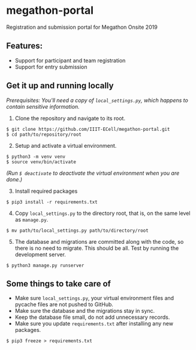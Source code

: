 # megathon-portal
Registration and submission portal for Megathon Onsite 2019

## Features:
- Support for participant and team registration
- Support for entry submission

## Get it up and running locally

*Prerequisites: You'll need a copy of `local_settings.py`, which happens to contain sensitive information.*

1. Clone the repository and navigate to its root.
```(shell)
$ git clone https://github.com/IIIT-ECell/megathon-portal.git
$ cd path/to/repository/root
```

2. Setup and activate a virtual environment.
```(shell)
$ python3 -m venv venv
$ source venv/bin/activate
```
 *(Run `$ deactivate` to deactivate the virtual environment when you are done.)*

3. Install required packages
```(shell)
$ pip3 install -r requirements.txt
```

4. Copy `local_settings.py` to the directory root, that is, on the same level as `manage.py`.
```(shell)
$ mv path/to/local_settings.py path/to/directory/root
```

5. The database and migrations are committed along with the code, so there is no need to migrate. This should be all. Test by running the development server.
```(shell)
$ python3 manage.py runserver
```

## Some things to take care of

- Make sure `local_settings.py`, your virtual environment files and pycache files are not pushed to GitHub.
- Make sure the database and the migrations stay in sync.
- Keep the database file small, do not add unnecessary records.
- Make sure you update `requirements.txt` after installing any new packages.
```(shell)
$ pip3 freeze > requirements.txt
```
